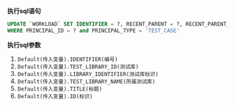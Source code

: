 <p class="panel-title"><b>执行sql语句</b></p>

```sql
UPDATE `WORKLOAD` SET IDENTIFIER = ?, RECENT_PARENT = ?, RECENT_PARENT_IDENTIFIER = ?, RECENT_PARENT_NAME = ?, `NAME` = ?
WHERE PRINCIPAL_ID = ? and PRINCIPAL_TYPE = 'TEST_CASE'
```

<p class="panel-title"><b>执行sql参数</b></p>

1. `Default(传入变量).IDENTIFIER(编号)`
2. `Default(传入变量).TEST_LIBRARY_ID(测试库)`
3. `Default(传入变量).LIBRARY_IDENTIFIER(测试库标识)`
4. `Default(传入变量).TEST_LIBRARY_NAME(所属测试库)`
5. `Default(传入变量).TITLE(标题)`
6. `Default(传入变量).ID(标识)`

